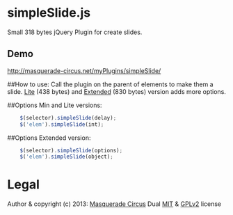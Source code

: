 simpleSlide.js
=================

Small 318 bytes jQuery Plugin for create slides.

## Demo
http://masquerade-circus.net/myPlugins/simpleSlide/

##How to use:
Call the plugin on the parent of elements to make them a slide. 
[Lite](http://masquerade-circus.creaken.com/Plugins/simpleSlide/simpleSlideLite.html) (438 bytes) and [Extended](http://masquerade-circus.creaken.com/Plugins/simpleSlide/simpleSlideExt.html) (830 bytes) version adds more options. 
				
##Options Min and Lite versions:
```javascript
	$(selector).simpleSlide(delay);
	$('elem').simpleSlide(int);
```

##Options Extended version:
```javascript
	$(selector).simpleSlide(options);
	$('elem').simpleSlide(object);
```

# Legal
Author & copyright (c) 2013: [Masquerade Circus](http://masquerade-circus.net)
Dual [MIT](http://opensource.org/licenses/MIT) & [GPLv2](http://opensource.org/licenses/GPL-2.0) license
